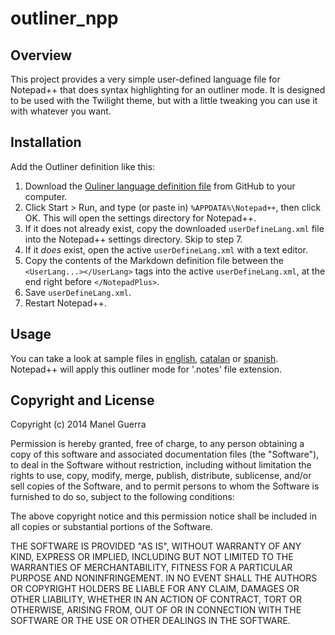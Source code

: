 # outliner_npp

## Overview

This project provides a very simple user-defined language file for Notepad++ that does syntax highlighting for an outliner mode.
It is designed to be used with the Twilight theme, but with a little tweaking you can use it with whatever you want.


## Installation

Add the Outliner definition like this:

1. Download the [Ouliner language definition file](https://raw.githubusercontent.com/mnguerra/outliner_npp/master/outliner_npp.xml)
   from GitHub to your computer.
2. Click Start > Run, and type (or paste in) `%APPDATA%\Notepad++`, then click OK.
   This will open the settings directory for Notepad++.
3. If it does not already exist, copy the downloaded `userDefineLang.xml` 
   file into the Notepad++ settings directory. Skip to step 7.
4. If it _does_ exist, open the active `userDefineLang.xml` with a text editor.
5. Copy the contents of the Markdown definition file between the 
   `<UserLang...></UserLang>` tags into the active `userDefineLang.xml`, at the end right 
   before `</NotepadPlus>`.
6. Save `userDefineLang.xml`.
7. Restart Notepad++.


## Usage


You can take a look at sample files in [english](https://raw.githubusercontent.com/mnguerra/outliner_npp/master/sample_file_english.notes), [catalan](https://raw.githubusercontent.com/mnguerra/outliner_npp/master/sample_file_catalan.notes) or [spanish](https://raw.githubusercontent.com/mnguerra/outliner_npp/master/sample_file_spanish.notes).
Notepad++ will apply this outliner mode for '.notes' file extension.

## Copyright and License

Copyright (c) 2014 Manel Guerra

Permission is hereby granted, free of charge, to any person obtaining a copy
of this software and associated documentation files (the "Software"), to deal
in the Software without restriction, including without limitation the rights
to use, copy, modify, merge, publish, distribute, sublicense, and/or sell
copies of the Software, and to permit persons to whom the Software is
furnished to do so, subject to the following conditions:

The above copyright notice and this permission notice shall be included in
all copies or substantial portions of the Software.

THE SOFTWARE IS PROVIDED "AS IS", WITHOUT WARRANTY OF ANY KIND, EXPRESS OR
IMPLIED, INCLUDING BUT NOT LIMITED TO THE WARRANTIES OF MERCHANTABILITY,
FITNESS FOR A PARTICULAR PURPOSE AND NONINFRINGEMENT. IN NO EVENT SHALL THE
AUTHORS OR COPYRIGHT HOLDERS BE LIABLE FOR ANY CLAIM, DAMAGES OR OTHER
LIABILITY, WHETHER IN AN ACTION OF CONTRACT, TORT OR OTHERWISE, ARISING FROM,
OUT OF OR IN CONNECTION WITH THE SOFTWARE OR THE USE OR OTHER DEALINGS IN
THE SOFTWARE.
